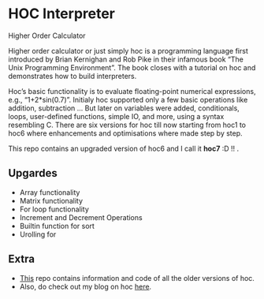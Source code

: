 # HOC Interpreter
Higher Order Calculator

Higher order calculator or just simply hoc is a programming language first introduced
by Brian Kernighan and Rob Pike in their infamous book “The Unix Programming Environment”.
The book closes with a tutorial on hoc and demonstrates how to build interpreters.

Hoc’s basic functionality is to evaluate floating-point numerical expressions, e.g., “1+2*sin(0.7)”. Initialy hoc supported only a few basic operations like addition, subtraction ... But later on variables were added, conditionals, loops, user-defined functions, simple IO, and more, using a syntax resembling C.
There are six versions for hoc till now starting from hoc1 to hoc6 where enhancements and optimisations where made step by step. 

This repo contains an upgraded version of hoc6 and I call it **hoc7** :D !! .

## Upgardes

- Array functionality
- Matrix functionality
- For loop functionality
- Increment and Decrement Operations
- Builtin function for sort
- Urolling for

## Extra
- [This](https://github.com/kausthubtm/HOC) repo contains information and code of all the older versions of hoc. 
- Also, do check out my blog on hoc [here](https://kausthubtm.medium.com/higher-order-calculator-hoc-7781df55283b).
